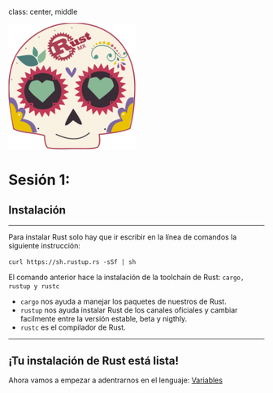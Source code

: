 class: center, middle

<img src="../assets/images/rustmx-logo.svg" alt="RustMX" width="250rem" height="auto">

# Sesión 1:

## Instalación

---

Para instalar Rust solo hay que ir escribir en la línea de comandos la siguiente
instrucción:

`curl https://sh.rustup.rs -sSf | sh`

El comando anterior hace la instalación de la toolchain de Rust: `cargo, rustup y rustc`

* `cargo` nos ayuda a manejar los paquetes de nuestros de Rust.
* `rustup` nos ayuda instalar Rust de los canales oficiales y cambiar facilmente entre la versión estable, beta y nigthly.
* `rustc` es el compilador de Rust.

---

## ¡Tu instalación de Rust está lista!

Ahora vamos a empezar a adentrarnos en el lenguaje: [Variables](../02-variables/index.html)
